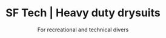 ---
layout: home

lang: en
namespace: home
permalink: /

title: SF Tech | Heavy duty drysuits
subtitle: For recreational and technical divers

hero-image: /assets/img/jpg/1920/montage-poing-wide.jpg
hero-style: 

cards:
  - type: trilam-pro
  - type: tnt
    style: grid-col2
  - type: classic
    style: grid-col2
  - type: valve
    style: grid-row2
  - type: pads
  - type: batteries
    style: grid-row2
  - type: gloves
  - type: contact
  - type: materials
    style: grid-col2
  - type: trilam
  - type: kevlar-pro
  - type: expertise
    style: grid-col2
  - type: sweater
  - type: commando
---